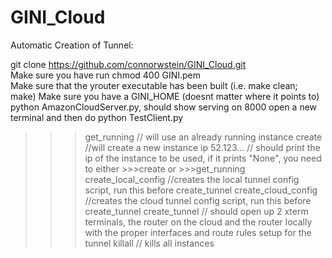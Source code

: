 # GINI_Cloud

Automatic Creation of Tunnel:

git clone https://github.com/connorwstein/GINI_Cloud.git  
Make sure you have run chmod 400 GINI.pem  
Make sure that the yrouter executable has been built (i.e. make clean; make)
Make sure you have a GINI_HOME (doesnt matter where it points to) 
python AmazonCloudServer.py, should show serving on 8000
open a new terminal and then do python TestClient.py

>>>get_running  // will use an already running instance
>>>create //will create a new instance
>>>ip 
52.123... // should print the ip of the instance to be used, if it prints "None", you need to either >>>create or >>>get_running
>>>create_local_config //creates the local tunnel config script, run this before create_tunnel
>>>create_cloud_config //creates the cloud tunnel config script, run this before create_tunnel
>>>create_tunnel // should open up 2 xterm terminals, the router on the cloud and the router locally with the proper interfaces and route rules setup for the tunnel
>>>killall // kills all instances

